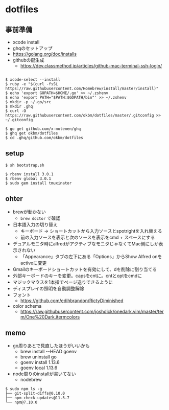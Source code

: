 # dotfiles

## 事前準備
- xcode install
- ghqのセットアップ
- https://golang.org/doc/installs
- githubの鍵生成
  - https://dev.classmethod.jp/articles/github-mac-terminal-ssh-login/

```

$ xcode-select --install
$ ruby -e "$(curl -fsSL https://raw.githubusercontent.com/Homebrew/install/master/install)"
$ echo 'export GOPATH=$HOME/.go' >> ~/.zshenv
$ echo 'export PATH="$PATH:$GOPATH/bin"' >> ~/.zshenv
$ mkdir -p ~/.go/src
$ mkdir .ghq
$ curl -O https://raw.githubusercontent.com/okbm/dotfiles/master/.gitconfig >> ~/.gitconfig

$ go get github.com/x-motemen/ghq
$ ghq get okbm/dotfiles
$ cd .ghq/github.com/okbm/dotfiles
```

## setup

```
$ sh bootstrap.sh

$ rbenv install 3.0.1
$ rbenv global 3.0.1
$ sudo gem install tmuxinator

```

## ohter

- brewが動かない
  - `brew doctor` で確認
- 日本語入力の切り替え
  - キーボード -> ショートカットから入力ソースとspotrightを入れ替える
  - 前の入力ソースを表示と次のソースを表示をcmd + スペースにする
- デュアルモニタ時にalfredがアクティブなモニタじゃなくてMac側にしか表示されない
  - 「Appearance」タブの左下にある「Options」からShow Alfred onをactiveに変更
- Gmailのキーボードショートカットを有効にして、dを削除に割り当てる
- 外部キーボードのキーを変更。capsをcntに。cntとoptをcmdに
- マジックマウスを1本指でページ送りできるように
- ディスプレイの照明を自動調整解除
- フォント
  - https://github.com/edihbrandon/RictyDiminished
- color schema
  - https://raw.githubusercontent.com/joshdick/onedark.vim/master/term/One%20Dark.itermcolors

## memo
- go周りあとで見直したほうがいいかも
  - brew install --HEAD goenv
  - brew uninstall go
  - goenv install 1.13.6
  - goenv local 1.13.6
- node周りのinstallが書いてない
  - nodebrew

```
$ sudo npm ls -g
├── git-split-diffs@0.10.0
├── npm-check-updates@11.5.7
└── npm@7.10.0
```
